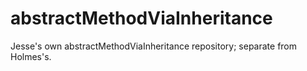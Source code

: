 # abstractMethodViaInheritance
Jesse's own abstractMethodViaInheritance repository; separate from Holmes's.
